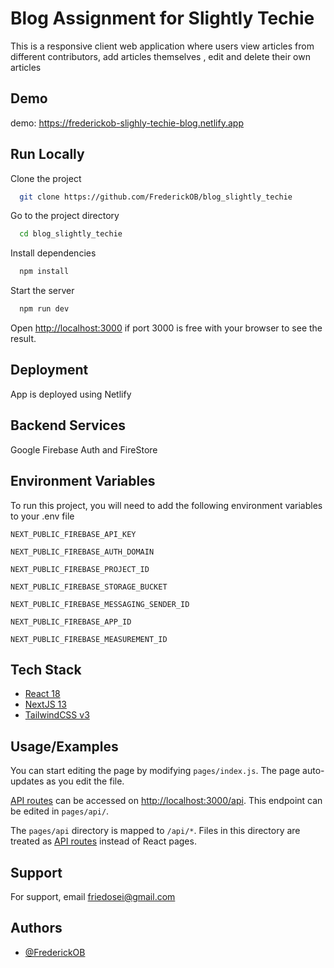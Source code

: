 # Blog Assignment for Slightly Techie

This is a responsive client web application where users view articles from different contributors, add articles themselves , edit and delete their own articles

## Demo

demo: <https://frederickob-slighly-techie-blog.netlify.app>

## Run Locally

Clone the project

```bash
  git clone https://github.com/FrederickOB/blog_slightly_techie
```

Go to the project directory

```bash
  cd blog_slightly_techie
```

Install dependencies

```bash
  npm install
```

Start the server

```bash
  npm run dev
```

Open [http://localhost:3000](http://localhost:3000) if port 3000 is free with your browser to see the result.

## Deployment

App is deployed using Netlify

## Backend Services

Google Firebase Auth and FireStore

## Environment Variables

To run this project, you will need to add the following environment variables to your .env file

`NEXT_PUBLIC_FIREBASE_API_KEY`

`NEXT_PUBLIC_FIREBASE_AUTH_DOMAIN`

`NEXT_PUBLIC_FIREBASE_PROJECT_ID`

`NEXT_PUBLIC_FIREBASE_STORAGE_BUCKET`

`NEXT_PUBLIC_FIREBASE_MESSAGING_SENDER_ID`

`NEXT_PUBLIC_FIREBASE_APP_ID`

`NEXT_PUBLIC_FIREBASE_MEASUREMENT_ID`

## Tech Stack

- [React 18](https://react.dev)
- [NextJS 13](https://nextjs.org)
- [TailwindCSS v3](http://tailwindcss.com/)

## Usage/Examples

You can start editing the page by modifying `pages/index.js`. The page auto-updates as you edit the file.

[API routes](https://nextjs.org/docs/api-routes/introduction) can be accessed on [http://localhost:3000/api](http://localhost:3000/api/hello). This endpoint can be edited in `pages/api/`.

The `pages/api` directory is mapped to `/api/*`. Files in this directory are treated as [API routes](https://nextjs.org/docs/api-routes/introduction) instead of React pages.

## Support

For support, email <friedosei@gmail.com>

## Authors

- [@FrederickOB](https://www.github.com/FrederickOB)
